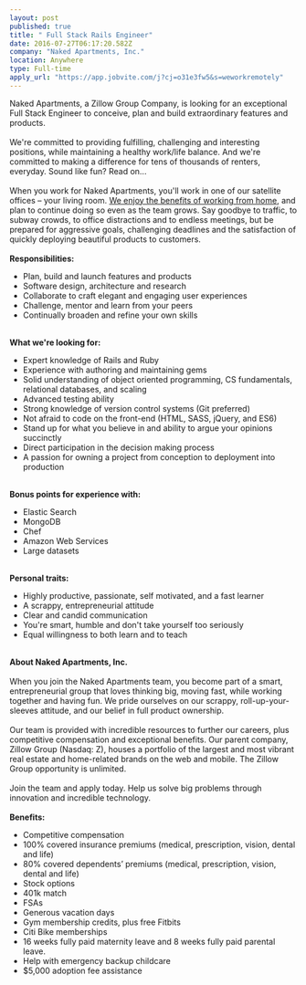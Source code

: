 ```yaml
---
layout: post
published: true
title: " Full Stack Rails Engineer"
date: 2016-07-27T06:17:20.582Z
company: "Naked Apartments, Inc."
location: Anywhere
type: Full-time
apply_url: "https://app.jobvite.com/j?cj=o31e3fw5&s=weworkremotely"
---
```


<div>Naked Apartments, a Zillow Group Company, is looking for an exceptional Full Stack Engineer to conceive, plan and build extraordinary features and products.</div><div class="paragraph_break"><br></div><div>We&apos;re committed to providing fulfilling, challenging and interesting positions, while maintaining a healthy work/life balance. And we&apos;re committed to making a difference for tens of thousands of renters, everyday. Sound like fun? Read on...</div><div class="paragraph_break"><br></div><div>When you work for Naked Apartments, you&apos;ll work in one of our satellite offices &#x2013; your living room.&#xA0;<a href="http://www.ted.com/talks/jason_fried_why_work_doesn_t_happen_at_work.html">We enjoy the benefits of working from home</a>, and plan to continue doing so even as the team grows. Say goodbye to traffic, to subway crowds, to office distractions and to endless meetings, but be prepared for aggressive goals, challenging deadlines and&#xA0;the satisfaction of quickly deploying beautiful products to customers.</div><div class="paragraph_break"><br></div><div><strong>Responsibilities:</strong><br></div><ul><li>Plan, build and launch features and products</li><li>Software design, architecture and research</li><li>Collaborate to craft elegant and engaging user experiences</li><li>Challenge, mentor and learn from your peers</li><li>Continually broaden and refine your own skills</li></ul><div class="paragraph_break"><br></div><div><strong>What we&apos;re looking for:</strong><br></div><ul><li>Expert knowledge of Rails and Ruby</li><li>Experience with authoring and maintaining gems</li><li>Solid understanding of object oriented programming, CS fundamentals, relational databases, and scaling</li><li>Advanced testing ability</li><li>Strong knowledge of version control systems (Git preferred)</li><li>Not afraid to code on the front-end (HTML, SASS, jQuery, and ES6)</li><li>Stand up for what you believe in and ability to argue your opinions succinctly</li><li>Direct participation in the decision making process</li><li>A passion for owning a project from conception to deployment into production</li></ul><div class="paragraph_break"><br></div><div><strong>Bonus points for experience with:</strong><br></div><ul><li>Elastic Search</li><li>MongoDB</li><li>Chef</li><li>Amazon Web Services</li><li>Large datasets</li></ul><div class="paragraph_break"><br></div><div><strong>Personal traits:</strong><br></div><ul><li>Highly productive, passionate, self motivated, and a fast learner</li><li>A scrappy, entrepreneurial attitude</li><li>Clear and candid communication</li><li>You&apos;re smart, humble and don&apos;t take yourself too seriously</li><li>Equal willingness to both learn and to teach</li></ul><div class="paragraph_break"><br></div><div><strong>About Naked Apartments, Inc.</strong></div><div class="paragraph_break"><br></div><div>When you join the Naked Apartments team, you become part of a smart, entrepreneurial group that loves thinking big, moving fast, while working together and having fun. We pride ourselves on our scrappy, roll-up-your-sleeves attitude, and our belief in full product ownership.</div><div class="paragraph_break"><br></div><div>Our team is provided with incredible resources to further our careers, plus competitive compensation and exceptional benefits. Our parent company, Zillow Group (Nasdaq: Z), houses a portfolio of&#xA0;the largest and most vibrant real estate and home-related brands on the web and mobile. The Zillow Group opportunity is unlimited.</div><div class="paragraph_break"><br></div><div>Join the team and apply today. Help us solve big problems through innovation and incredible technology.</div><div class="paragraph_break"><br></div><div><strong>Benefits:</strong><br></div><ul><li>Competitive compensation</li><li>100% covered insurance premiums (medical, prescription, vision, dental and life)</li><li>80% covered dependents&#x2019; premiums (medical, prescription, vision, dental and life)</li><li>Stock options</li><li>401k match</li><li>FSAs</li><li>Generous vacation days</li><li>Gym membership credits, plus free Fitbits</li><li>Citi Bike memberships</li><li>16 weeks fully paid maternity leave and 8 weeks fully paid parental leave.</li><li>Help with emergency backup childcare</li><li>$5,000 adoption fee assistance</li></ul><div class="paragraph_break"><br></div>
